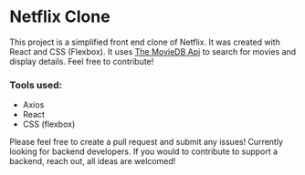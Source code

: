# Netflix Clone

<!-- - Demo: http://netflix-clone-react.surge.sh/ -->

This project is a simplified front end clone of Netflix. It was created with React and CSS (Flexbox). It uses [The MovieDB Api](https://www.themoviedb.org/documentation/api) to search for movies and display details. Feel free to contribute!

### Tools used:
- Axios
- React
- CSS (flexbox)




Please feel free to create a pull request and submit any issues!
Currently looking for backend developers. If you would to contribute to support a backend, reach out, all ideas are welcomed!